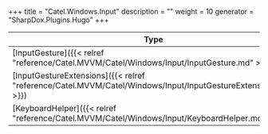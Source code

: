 

+++
title = "Catel.Windows.Input" 
description = ""
weight = 10
generator = "SharpDox.Plugins.Hugo"
+++

Type|Description
---|---
[InputGesture]({{&lt; relref "reference/Catel.MVVM/Catel/Windows/Input/InputGesture.md" &gt;}})| 
[InputGestureExtensions]({{&lt; relref "reference/Catel.MVVM/Catel/Windows/Input/InputGestureExtensions.md" &gt;}})| 
[KeyboardHelper]({{&lt; relref "reference/Catel.MVVM/Catel/Windows/Input/KeyboardHelper.md" &gt;}})| 


